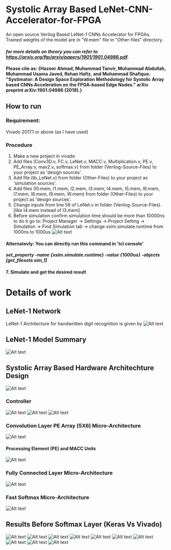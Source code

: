 # Systolic Array Based LeNet-CNN-Accelerator-for-FPGA
An open source Verilog Based LeNet-1 CNNs Accelerator for FPGAs.
Trained weights of the model are in "W.mem" file in "Other-files" directory.
#### *for more details on theory you can refer to https://arxiv.org/ftp/arxiv/papers/1901/1901.04986.pdf.*
#### Please cite as: {Hazoor Ahmad, Muhammad Tanvir, Muhammad Abdullah, Muhammad Usama Javed, Rehan Hafiz, and Muhammad Shafique. "Systimator: A Design Space Exploration Methodology for Systolic Array based CNNs Acceleration on the FPGA-based Edge Nodes." arXiv preprint arXiv:1901.04986 (2018).}
## How to run 
### Requirement:
Vivado 2017.1 or above (as I have used)
### Procedure
1. Make a new project in vivado
2. Add files (Conv3D.v, FC.v, LeNet.v, MACC.v, Multiplication.v, PE.v, PE_Array.v, max2.v, softmax.v) from folder (Verilog-Source-Files) to your project as 'design sources'.
3. Add file (tb_LeNet.v) from folder (Other-Files) to your project as 'simulation sources'.
4. Add files (I0.mem, I1.mem, I2.mem, I3.mem, I4.mem, I5.mem, I6.mem, I7.mem, I8.mem, I9.mem, W.mem) from folder (Other-Files) to your project as 'design sources'.
5. Change inputs from line 56 of LeNet.v in folder (Verilog-Source-Files). [like I4.mem instead of I3.mem]
6. Before simulation confirm simulation time should be more than 10000ns to do it go to:
Project Manager -> Settings -> Project Setting -> Simulation -> Find Simulation tab -> change xsim.simulate.runtime from 1000ns to 1000us
![Alt text](images/Capture2.PNG?raw=true "Simulation Time")
#### Alternatevly: You can directly run this command in 'tcl console'
**_set_property -name {xsim.simulate.runtime} -value {1000us} -objects [get_filesets sim_1]_**
#### 7. Simulate and get the desired result
# Details of work
## LeNet-1 Network
LeNet-1 Architecture for handwritten digit recognition is given by
![Alt text](images/Slide2.JPG?raw=true "LeNet-1 Architecture")
## LeNet-1 Model Summary
![Alt text](images/Capture.PNG?raw=true "Model")
## Systolic Array Based Hardware Architechture Design
![Alt text](images/Slide3.JPG?raw=true "Systolic Architecture")
### Controller
![Alt text](images/Slide8.JPG?raw=true "cont")
![Alt text](images/Slide9.JPG?raw=true "coay")
![Alt text](images/Slide10.JPG?raw=true "cc")
### Convolution Layer PE Array (5X6) Micro-Architecture
![Alt text](images/Slide4.JPG?raw=true "5X6 PE Array")
#### Processing Element (PE) and MACC Units
![Alt text](images/Slide5.JPG?raw=true "5X6 PE Array")
### Fully Connected Layer Micro-Architecture
![Alt text](images/Slide6.JPG?raw=true "fc")
### Fast Softmax Micro-Architecture
![Alt text](images/Slide7.JPG?raw=true "Softmax")
## Results Before Softmax Layer (Keras Vs Vivado)
![Alt text](images/Slide19.JPG?raw=true "0 Keras vs 0 Vivado")
![Alt text](images/Slide20.JPG?raw=true "1 Keras vs 1 Vivado")
![Alt text](images/Slide21.JPG?raw=true "2 Keras vs 2 Vivado")
![Alt text](images/Slide22.JPG?raw=true "3 Keras vs 3 Vivado")
![Alt text](images/Slide23.JPG?raw=true "4 Keras vs 4 Vivado")
![Alt text](images/Slide24.JPG?raw=true "5 Keras vs 5 Vivado")
![Alt text](images/Slide25.JPG?raw=true "6 Keras vs 6 Vivado")
![Alt text](images/Slide26.JPG?raw=true "7 Keras vs 7 Vivado")
![Alt text](images/Slide27.JPG?raw=true "8 Keras vs 8 Vivado")
![Alt text](images/Slide28.JPG?raw=true "9 Keras vs 9 Vivado")

